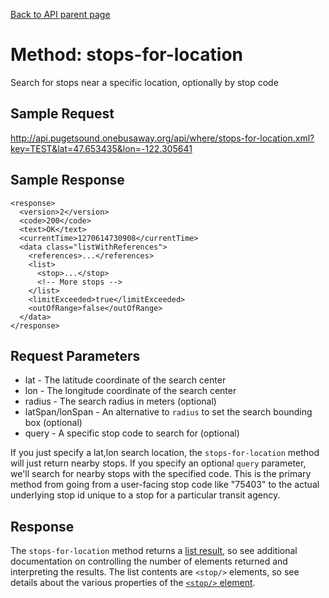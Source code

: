 [Back to API parent page](../index.html)

# Method: stops-for-location

Search for stops near a specific location, optionally by stop code

## Sample Request

http://api.pugetsound.onebusaway.org/api/where/stops-for-location.xml?key=TEST&lat=47.653435&lon=-122.305641

## Sample Response

    <response>
      <version>2</version>
      <code>200</code>
      <text>OK</text>
      <currentTime>1270614730908</currentTime>
      <data class="listWithReferences">
        <references>...</references>
        <list>
          <stop>...</stop>
          <!-- More stops -->
        </list>
        <limitExceeded>true</limitExceeded>
        <outOfRange>false</outOfRange>
      </data>
    </response>

## Request Parameters

* lat - The latitude coordinate of the search center
* lon - The longitude coordinate of the search center
* radius - The search radius in meters (optional)
* latSpan/lonSpan - An alternative to `radius` to set the search bounding box (optional)
* query	- A specific stop code to search for (optional)

If you just specify a lat,lon search location, the `stops-for-location` method will just return nearby stops.  If you specify an optional `query` parameter, we'll search for nearby stops with the specified code.  This is the primary method from going from a user-facing stop code like "75403" to the actual underlying stop id unique to a stop for a particular transit agency.

## Response

The `stops-for-location` method returns a [list result](../elements/list-result.html), so see additional documentation on controlling the number of elements returned and interpreting the results.  The list contents are `<stop/>` elements, so see details about the various properties of the [`<stop/>` element](../elements/stop.html).

